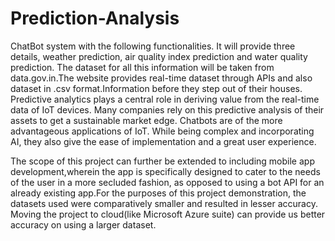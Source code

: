 # Prediction-Analysis
ChatBot system with the following functionalities. It will provide three details, weather prediction, air quality index prediction and water quality prediction. The dataset for all this information will be taken from data.gov.in.The website provides real-time dataset through APIs and also dataset in .csv format.Information before they step out of their houses.
Predictive analytics plays a central role in deriving value from the real-time data of IoT devices. Many companies rely on this predictive analysis of their assets to get a sustainable market edge. Chatbots are of the more advantageous applications of IoT. While being complex and incorporating AI, they also give the ease of implementation and a great user experience.

The scope of this project can further be extended to including mobile app development,wherein the app is specifically designed to cater to the needs of the user in a more secluded fashion, as opposed to using a bot API for an already existing app.For the purposes of this project demonstration, the datasets used were comparatively smaller and resulted in lesser accuracy. Moving the project to cloud(like Microsoft Azure suite) can provide us better accuracy on using a larger dataset.

